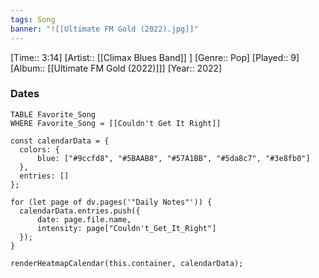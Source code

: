 ```yaml
---
tags: Song  
banner: "![[Ultimate FM Gold (2022).jpg]]"
---
```

[Time:: 3:14]
[Artist:: [[Climax Blues Band]] ]
[Genre:: Pop]
[Played:: 9]
[Album:: [[Ultimate FM Gold (2022)]]]
[Year:: 2022]
### Dates
````dataview
TABLE Favorite_Song
WHERE Favorite_Song = [[Couldn't Get It Right]]
````

  ```dataviewjs
const calendarData = { 
	colors: { 
		blue: ["#9ccfd8", "#5BAAB8", "#57A1BB", "#5da8c7", "#3e8fb0"] 
	}, 
	entries: [] 
}; 

for (let page of dv.pages('"Daily Notes"')) { 
	calendarData.entries.push({ 
		date: page.file.name, 
		intensity: page["Couldn't_Get_It_Right"]
	}); 
} 

renderHeatmapCalendar(this.container, calendarData);
```
